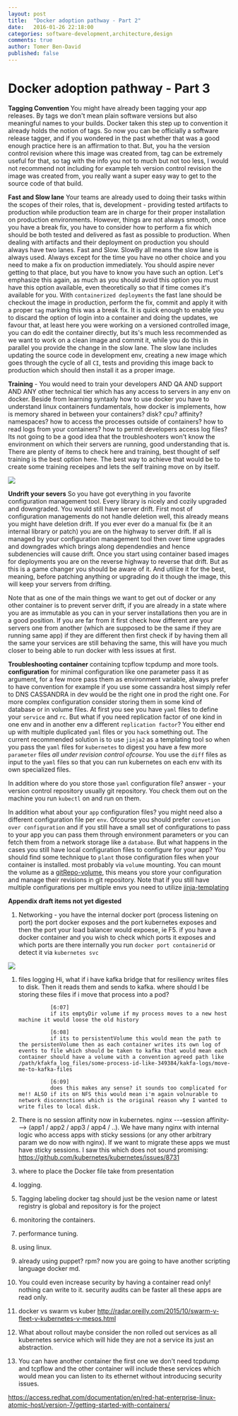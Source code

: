 ```yaml
---
layout: post
title:  "Docker adoption pathway - Part 2"
date:   2016-01-26 22:18:00
categories: software-development,architecture,design
comments: true
author: Tomer Ben-David
published: false
---
```

# Docker adoption pathway - Part 3


**Tagging Convention** You might have already been tagging your app releases.  By tags we don't mean plain software versions but also meaningful names to your builds.  Docker taken this step up to convention it already holds the notion of tags.  So now you can be officially a software release tagger, and if you wondered in the past whether that was a good enough practice here is an affirmation to that.  But, you ha
 the version control revision where this image was created from, tag can be extremely useful for that, so tag with the info you not to much but not too less, I would not recommend not including for example teh version control revision the image was created from, you really want a super easy way to get to the source code of that build.




**Fast and Slow lane**  Your teams are already used to doing their tasks within the scopes of their roles, that is, development - providing tested artifacts to production while production team are in charge for their proper installation on production environments.  However, things are not always smooth, once you have a break fix, you have to consider how to perform a fix which should be both tested and delivered as fast as possible to production.  When dealing with artifacts and their deployment on production you should always have two lanes.  Fast and Slow.  SlowBy all means the slow lane is always used.  Always except for the time you have no other choice and you need to make a fix on production immediately.  You should aspire never getting to that place, but you have to know you have such an option.  Let's emphasize this again, as much as you should avoid this option you must have this option available, even theoretically so that if time comes it's available for you.  With `containerized deployments` the fast lane should be checkout the image in production, perform the fix, commit and apply it with a proper `tag` marking this was a break fix.  It is quick enough to enable you to discard the option of login into a container and doing the updates, we favour that, at least here you were working on a versioned controlled image, you can do edit the container directly, but its's much less recommended as we want to work on a clean image and commit it, while you do this in parallel you provide the change in the slow lane.  The slow lane includes updating the source code in development env, creating a new image which goes through the cycle of all `CI`, tests and providing this image back to production which should then install it as a proper image.

**Training** - You would need to train your developers AND QA AND support AND ANY other technical tier which has any access to servers in any env on docker.  Beside from learning syntaxly how to use docker you have to understand linux containers fundamentals, how docker is implements, how is memory shared in between your containers? disk? cpu? affinity? namespaces? how to access the processes outside of containers? how to read logs from your containers? how to permit developers access log files? Its not going to be a good idea that the troubleshooters won't know the environment on which their servers are running, good understanding that is.   There are plenty of items to check here and training, best thought of self training is the best option here.  The best way to achieve that would be to create some training receipes and lets the self training move on by itself.

<img src="https://docs.google.com/drawings/d/1QS6fZGaJuRIVfSG5bx5Sjq6E6C5xZHdyrluc3ycs7GM/pub?w=386&amp;h=252">

**Undrift your severs** So you have got everything in you favorite configuration management tool.  Every library is nicely and cozily upgraded and downgraded.  You would still have server drift.  First most of configuration managements do not handle deletion well, this already means you might have deletion drift.  If you ever ever do a manual fix (be it an internal library or patch) you are on the highway to server drift.  If all is managed by your configuration management tool then over time upgrades and downgrades which brings along dependendies and hence subdenencies will cause drift.  Once you start using container based images for deployments you are on the reverse highway to reverse that drift.  But as this is a game changer you should be aware of it.  And utilize it for the best, meaning, before patching anything or upgrading do it though the image, this will keep your servers from drifting.   

Note that as one of the main things we want to get out of docker or any other container is to prevent server drift, if you are already in a state where you are as immutable as you can in your server installations then you are in a good position.  If you are far from it first check how different are your servers one from another (which are supposed to be the same if they are running same app) if they are different then first check if by having them all the same your services are still behaving the same, this will have you much closer to being able to run docker with less issues at first.

**Troubleshooting container** containing tcpflow tcpdump and more tools.
**configuration** for minimal configuration like one parameter pass it as argument, for a few more pass them as environment variable, always prefer to have convention for example if you use some cassandra host simply refer to DNS CASSANDRA in dev would be the right one in prod the right one.  For more complex configuration consider storing them in some kind of database or in volume files.  At first you see you have `yaml` files to define your `service` and `rc`.  But what if you need replication factor of one kind in one env and in another env a different `replication factor`?  You either end up with multiple duplicated `yaml` files or you `hack` something out.  The current recommended solution is to use `jinja2` as a templating tool so when you pass the `yaml` files for `kubernetes` to digest you have a few more `parameter` files *all under revision control ofcourse*.  You use the `diff` files as input to the `yaml` files so that you can run kubernetes on each env with its own specialized files. 

In addition where do you store those `yaml` configuration file? answer - your version control repository usually git repository.  You check them out on the machine you run `kubectl` on and run on them.

In addition what about your `app` configuration files? you might need also a different configuration file per `env`.  Ofcourse you should prefer `convetion over configuration` and if you still have a small set of configurations to pass to your app you can pass them through environment parameters or you can fetch them from a network storage like a `database`.  But what happens in the cases you still have local configuration files to configure for your app?  You should find some technique to `plant` those configuration files when your container is installed.  most probably via `volume` mounting.  You can mount the volume as a [gitRepo-volume](https://github.com/kubernetes/kubernetes/blob/master/docs/user-guide/volumes.md#gitrepo), this means you store your configuration and manage their revisions in git repository.  Note that if you still have multiple configurations per multiple envs you need to utilize [jinja-templating][jinja-link]
 


**Appendix draft items not yet digested**
1. Networking - you have the internal docker port (process listening on port) the port docker exposes and the port kubernetes exposes and then the port your load balancer would expoese, ie F5.  if you have a docker container and you wish to check which ports it exposes and which ports are there internally you run `docker port containerid` or detect it via `kubernetes svc`



<img src="https://docs.google.com/drawings/d/1A3tDVCQf4LuPURHPgRrrBxEQhGgyDn69I_eE0mkQTao/pub?w=475&amp;h=336">

  
1. files logging Hi, what if i have kafka bridge that for resiliency writes files to disk.  Then it reads them and sends to kafka.  where should I be storing these files if i move that process into a pod?
                 
                 ​[6:07] 
                 if its emptyDir volume if my process moves to a new host machine it would loose the old history
                 
                 ​[6:08] 
                 if its to persistentVolume this would mean the path to the persistenVolume then as each container writes its own log of events to file which should be taken to kafka that would mean each container should have a volume with a convention agreed path like /path/kfakfa_log_files/some-process-id-like-349384/kakfa-logs/move-me-to-kafka-files
                 
                 ​[6:09] 
                 does this makes any sense? it sounds too complicated for me!! ALSO if its on NFS this would mean i'm again volnurable to network disconnctions which is the original reason why I wanted to write files to local disk.
1. There is no session affinity now in kubernetes.   nginx ---session affinity---> (app1 / app2 / app3 / app4 / ..).  We have many nginx with internal logic who access apps with sticky sessions (or any other arbitrary param we do now with nginx).  If we want to migrate these apps we must have sticky sessions.  I saw this which does not sound promising: https://github.com/kubernetes/kubernetes/issues/8731                   
1. where to place the Docker file take from presentation
2. logging.
3. Tagging labeling docker tag should just be the vesion name or latest registry is global and repository is for the project
4. monitoring the containers.
5. performance tuning.
6. using linux.
7. already using puppet? rpm? now you are going to have another scripting language docker md.
8. You could even increase security by having a container read only! nothing can write to it.  security audits can be faster all these apps are read only.
9. docker vs swarm vs kuber http://radar.oreilly.com/2015/10/swarm-v-fleet-v-kubernetes-v-mesos.html
10. What about rollout maybe consider the non rolled out services as all kubernetes service which will hide they are not a service its just an abstraction.
11. You can have another container the first one we don't need tcpdump and tcpflow and the other container will include these services which would mean you can listen to its ethernet without introducing security issues.


https://access.redhat.com/documentation/en/red-hat-enterprise-linux-atomic-host/version-7/getting-started-with-containers/

  [jinja-link]: http://jinja.pocoo.org/docs/dev/